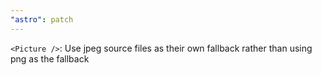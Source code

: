```yaml
---
"astro": patch
---
```


`<Picture />`: Use jpeg source files as their own fallback rather than using png as the fallback 
